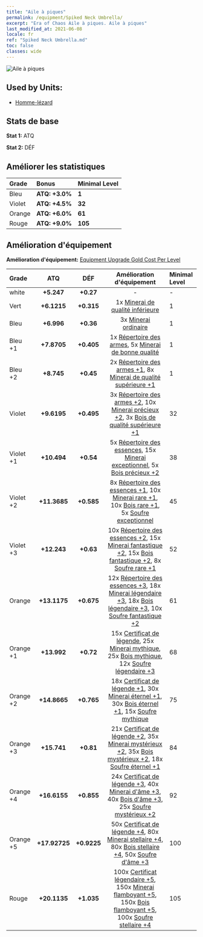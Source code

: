 ```yaml
---
title: "Aile à piques"
permalink: /equipment/Spiked Neck Umbrella/
excerpt: "Era of Chaos Aile à piques. Aile à piques"
last_modified_at: 2021-06-08
locale: fr
ref: "Spiked Neck Umbrella.md"
toc: false
classes: wide
---
```


  ![Aile à piques](/images/e/e_8021.png)

## Used by Units:

* [Homme-lézard](/fr/units/Lizardman/) 


## Stats de base
 **Stat 1:** ATQ

 **Stat 2:** DÉF

## Améliorer les statistiques

  |     Grade    |   Bonus | Minimal Level | 
  |:-------------|:--------|:--------------| 
  | Bleu | **ATQ: +3.0%** | **1** | 
  | Violet | **ATQ: +4.5%** | **32** | 
  | Orange | **ATQ: +6.0%** | **61** | 
  | Rouge | **ATQ: +9.0%** | **105** | 


## Amélioration d'équipement
 **Amélioration d'équipement:** [Equipment Upgrade Gold Cost Per Level](/equipment/EquipmentUpgradeCostPerLevel/) 

  |          Grade      | ATQ | DÉF | Amélioration d'équipement | Minimal Level |
  |:--------------------|:---------:|:---------:|:----------------:|:--------------|
  | white | **+5.247** | **+0.27** | - | - |
  | Vert | **+6.1215** | **+0.315** | 1x [Minerai de qualité inférieure](/ItemsFR/mat_1/) | 1 |
  | Bleu | **+6.996** | **+0.36** | 3x [Minerai ordinaire](/ItemsFR/mat_6/) | 1 |
  | Bleu +1 | **+7.8705** | **+0.405** | 1x [Répertoire des armes](/ItemsFR/mat_18/), 5x [Minerai de bonne qualité](/ItemsFR/mat_12/) | 1 |
  | Bleu +2 | **+8.745** | **+0.45** | 2x [Répertoire des armes +1](/ItemsFR/mat_25/), 8x [Minerai de qualité supérieure +1](/ItemsFR/mat_19/) | 1 |
  | Violet | **+9.6195** | **+0.495** | 3x [Répertoire des armes +2](/ItemsFR/mat_32/), 10x [Minerai précieux +2](/ItemsFR/mat_26/), 3x [Bois de qualité supérieure +1](/ItemsFR/mat_20/) | 32 |
  | Violet +1 | **+10.494** | **+0.54** | 5x [Répertoire des essences](/ItemsFR/mat_39/), 15x [Minerai exceptionnel](/ItemsFR/mat_33/), 5x [Bois précieux +2](/ItemsFR/mat_27/) | 38 |
  | Violet +2 | **+11.3685** | **+0.585** | 8x [Répertoire des essences +1](/ItemsFR/mat_46/), 10x [Minerai rare +1](/ItemsFR/mat_40/), 10x [Bois rare +1](/ItemsFR/mat_41/), 5x [Soufre exceptionnel](/ItemsFR/mat_36/) | 45 |
  | Violet +3 | **+12.243** | **+0.63** | 10x [Répertoire des essences +2](/ItemsFR/mat_53/), 15x [Minerai fantastique +2](/ItemsFR/mat_47/), 15x [Bois fantastique +2](/ItemsFR/mat_48/), 8x [Soufre rare +1](/ItemsFR/mat_43/) | 52 |
  | Orange | **+13.1175** | **+0.675** | 12x [Répertoire des essences +3](/ItemsFR/mat_60/), 18x [Minerai légendaire +3](/ItemsFR/mat_54/), 18x [Bois légendaire +3](/ItemsFR/mat_55/), 10x [Soufre fantastique +2](/ItemsFR/mat_50/) | 61 |
  | Orange +1 | **+13.992** | **+0.72** | 15x [Certificat de légende](/ItemsFR/mat_67/), 25x [Minerai mythique](/ItemsFR/mat_61/), 25x [Bois mythique](/ItemsFR/mat_62/), 12x [Soufre légendaire +3](/ItemsFR/mat_57/) | 68 |
  | Orange +2 | **+14.8665** | **+0.765** | 18x [Certificat de légende +1](/ItemsFR/mat_74/), 30x [Minerai éternel +1](/ItemsFR/mat_68/), 30x [Bois éternel +1](/ItemsFR/mat_69/), 15x [Soufre mythique](/ItemsFR/mat_64/) | 75 |
  | Orange +3 | **+15.741** | **+0.81** | 21x [Certificat de légende +2](/ItemsFR/mat_81/), 35x [Minerai mystérieux +2](/ItemsFR/mat_75/), 35x [Bois mystérieux +2](/ItemsFR/mat_76/), 18x [Soufre éternel +1](/ItemsFR/mat_71/) | 84 |
  | Orange +4 | **+16.6155** | **+0.855** | 24x [Certificat de légende +3](/ItemsFR/mat_88/), 40x [Minerai d'âme +3](/ItemsFR/mat_82/), 40x [Bois d'âme +3](/ItemsFR/mat_83/), 25x [Soufre mystérieux +2](/ItemsFR/mat_78/) | 92 |
  | Orange +5 | **+17.92725** | **+0.9225** | 50x [Certificat de légende +4](/ItemsFR/mat_95/), 80x [Minerai stellaire +4](/ItemsFR/mat_89/), 80x [Bois stellaire +4](/ItemsFR/mat_90/), 50x [Soufre d'âme +3](/ItemsFR/mat_85/) | 100 |
  | Rouge | **+20.1135** | **+1.035** | 100x [Certificat légendaire +5](/ItemsFR/mat_102/), 150x [Minerai flamboyant +5](/ItemsFR/mat_96/), 150x [Bois flamboyant +5](/ItemsFR/mat_97/), 100x [Soufre stellaire +4](/ItemsFR/mat_92/) | 105 |

